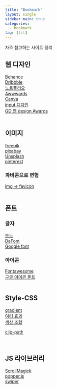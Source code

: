 ```yaml
---
title: "Bookmark"
layout: single
sidebar_main: true
categories: 
  - bookmark
tag: [til]
---
```


자주 참고하는 사이트 정리

## 웹 디자인

[Behance](https://www.behance.net/) <br />
[Dribbble](https://dribbble.com/) <br />
[노트폴리오](https://notefolio.net/) <br />
[Awwwards](https://www.awwwards.com/) <br />
[Canva](https://www.canva.com/ko_kr/) <br />
[input 디자인](https://freebiesupply.com/blog/css-inputs/) <br />
[GD 웹 design Awards](https://www.gdweb.co.kr/main/) <br /><br />

## 이미지

[freepik](https://kr.freepik.com/) <br />
[pixabay](https://pixabay.com/ko/) <br />
[Unsplash](https://unsplash.com/) <br />
[pinterest](https://www.pinterest.co.kr/)

### <span class="fs-18">파비콘으로 변형</span>

[img => favicon](https://www.icoconverter.com/) <br /><br />

## 폰트

### 글자

[눈누](https://noonnu.cc/) <br />
[DaFont](https://www.dafont.com/) <br />
[Google font](https://www.dafont.com/) <br />

### 아이콘

[Fontawesome](https://fontawesome.com/) <br />
[구글 아이콘 폰트](https://fonts.google.com/icons?selected=Material+Icons) <br /><br />

## Style-CSS

[gradient](https://cssgradient.io/) <br />
[여러 효과](https://html-css-js.com/css/generator/box-shadow/) <br />
[색상 조합](https://color.adobe.com/ko/create/color-wheel) <br />

[clip-path](https://bennettfeely.com/clippy/)<br />

<br />

## JS 라이브러리

[ScrollMagick](https://scrollmagic.io/) <br />
[popper.js](https://popper.js.org/) <br />
[swiper](https://swiperjs.com/get-started) <br />
<br />
<br />
<br />
<br />
